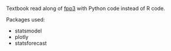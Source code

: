 Textbook read along of [fpp3](https://otexts.com/fpp3/) with Python code instead of R code.

Packages used:
- statsmodel
- plotly
- statsforecast